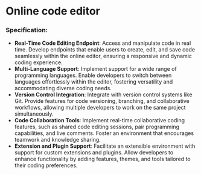 ﻿# Online code editor
### Specification:
- **Real-Time Code Editing Endpoint**: Access and manipulate code in real time. Develop endpoints that enable users to create, edit, and save code seamlessly within the online editor, ensuring a responsive and dynamic coding experience.
-   **Multi-Language Support**: Implement support for a wide range of programming languages. Enable developers to switch between languages effortlessly within the editor, fostering versatility and accommodating diverse coding needs.
-   **Version Control Integration**: Integrate with version control systems like Git. Provide features for code versioning, branching, and collaborative workflows, allowing multiple developers to work on the same project simultaneously.
-   **Code Collaboration Tools**: Implement real-time collaborative coding features, such as shared code editing sessions, pair programming capabilities, and live comments. Foster an environment that encourages teamwork and knowledge sharing.
-   **Extension and Plugin Support**: Facilitate an extensible environment with support for custom extensions and plugins. Allow developers to enhance functionality by adding features, themes, and tools tailored to their coding preferences.
